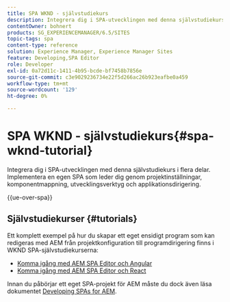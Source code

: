 ```yaml
---
title: SPA WKND - självstudiekurs
description: Integrera dig i SPA-utvecklingen med denna självstudiekurs i flera delar. Implementera en egen SPA som leder dig genom projektinställningar, komponentmappning, utvecklingsverktyg och applikationsdirigering.
contentOwner: bohnert
products: SG_EXPERIENCEMANAGER/6.5/SITES
topic-tags: spa
content-type: reference
solution: Experience Manager, Experience Manager Sites
feature: Developing,SPA Editor
role: Developer
exl-id: 0a72d11c-1411-4b95-bcde-bf7458b7856e
source-git-commit: c3e9029236734e22f5d266ac26b923eafbe0a459
workflow-type: tm+mt
source-wordcount: '129'
ht-degree: 0%

---
```


# SPA WKND - självstudiekurs{#spa-wknd-tutorial}

Integrera dig i SPA-utvecklingen med denna självstudiekurs i flera delar. Implementera en egen SPA som leder dig genom projektinställningar, komponentmappning, utvecklingsverktyg och applikationsdirigering.

{{ue-over-spa}}

## Självstudiekurser {#tutorials}

Ett komplett exempel på hur du skapar ett eget ensidigt program som kan redigeras med AEM från projektkonfiguration till programdirigering finns i WKND SPA-självstudiekurserna:

* [Komma igång med AEM SPA Editor och Angular](https://experienceleague.adobe.com/docs/experience-manager-learn/getting-started-with-aem-headless/spa-editor/angular/overview.html)
* [Komma igång med AEM SPA Editor och React](https://experienceleague.adobe.com/docs/experience-manager-learn/getting-started-with-aem-headless/spa-editor/react/overview.html)

Innan du påbörjar ett eget SPA-projekt för AEM måste du dock även läsa dokumentet [Developing SPAs for AEM](/help/sites-developing/spa-architecture.md).
